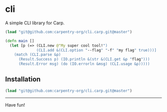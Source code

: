 # cli

A simple CLI library for Carp.

```clojure
(load "git@github.com:carpentry-org/cli.carp.git@master")

(defn main []
  (let [p (=> (CLI.new @"My super cool tool!")
              (CLI.add &(CLI.option "--flag" "-f" "my flag" true)))]
    (match (CLI.parse &p)
      (Result.Success p) (IO.println &(str &(CLI.get &p "flag")))
      (Result.Error msg) (do (IO.errorln &msg) (CLI.usage &p)))))
```

## Installation

```clojure
(load "git@github.com:carpentry-org/cli.carp.git@master")
```

<hr/>

Have fun!
